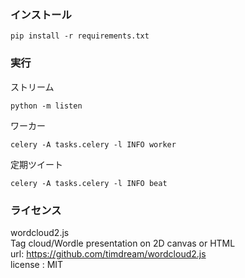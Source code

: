 ### インストール
```
pip install -r requirements.txt
```

### 実行
ストリーム
```
python -m listen
```
ワーカー
```
celery -A tasks.celery -l INFO worker
```
定期ツイート
```
celery -A tasks.celery -l INFO beat
```

### ライセンス

wordcloud2.js  
Tag cloud/Wordle presentation on 2D canvas or HTML  
url: https://github.com/timdream/wordcloud2.js  
license : MIT
